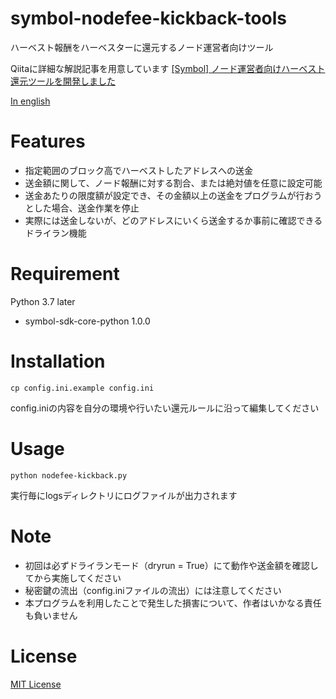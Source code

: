 # symbol-nodefee-kickback-tools
ハーベスト報酬をハーベスターに還元するノード運営者向けツール

Qiitaに詳細な解説記事を用意しています
[[Symbol] ノード運営者向けハーベスト還元ツールを開発しました](https://qiita.com/nobu_kyutech/items/b77164b77691a76c3b31)

[In english](./README_EN.md)

# Features
- 指定範囲のブロック高でハーベストしたアドレスへの送金
- 送金額に関して、ノード報酬に対する割合、または絶対値を任意に設定可能
- 送金あたりの限度額が設定でき、その金額以上の送金をプログラムが行おうとした場合、送金作業を停止
- 実際には送金しないが、どのアドレスにいくら送金するか事前に確認できるドライラン機能

# Requirement
Python 3.7 later
 * symbol-sdk-core-python 1.0.0

# Installation
```
cp config.ini.example config.ini
```

config.iniの内容を自分の環境や行いたい還元ルールに沿って編集してください

# Usage
```
python nodefee-kickback.py
```
実行毎にlogsディレクトリにログファイルが出力されます

# Note
- 初回は必ずドライランモード（dryrun = True）にて動作や送金額を確認してから実施してください
- 秘密鍵の流出（config.iniファイルの流出）には注意してください
- 本プログラムを利用したことで発生した損害について、作者はいかなる責任も負いません

# License
[MIT License](./LICENSE)
